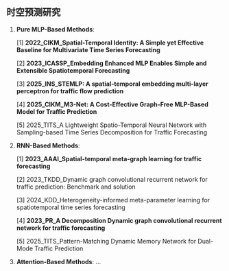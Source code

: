 ## 时空预测研究

1. **Pure MLP-Based Methods**:
   
   [1] **2022_CIKM_Spatial-Temporal Identity: A Simple yet Effective Baseline for Multivariate Time Series Forecasting**
   
   [2] **2023_ICASSP_Embedding Enhanced MLP Enables Simple and Extensible Spatiotemporal Forecasting**
   
   [3] **2025_INS_STEMLP: A spatial-temporal embedding multi-layer perceptron for traffic flow prediction**
   
   [4] **2025_CIKM_M3-Net: A Cost-Effective Graph-Free MLP-Based Model for Traffic Prediction**
   
   [5] 2025_TITS_A Lightweight Spatio-Temporal Neural Network with Sampling-based Time Series Decomposition for Traffic Forecasting
   
2. **RNN-Based Methods**:
   
   [1] **2023_AAAI_Spatial-temporal meta-graph learning for traffic forecasting**
   
   [2] 2023_TKDD_Dynamic graph convolutional recurrent network for traffic prediction: Benchmark and solution
   
   [3] 2024_KDD_Heterogeneity-informed meta-parameter learning for spatiotemporal time series forecasting
   
   [4] **2023_PR_A Decomposition Dynamic graph convolutional recurrent network for traffic forecasting**
   
   [5] 2025_TITS_Pattern-Matching Dynamic Memory Network for Dual-Mode Traffic Prediction
   
3. **Attention-Based Methods**:
   ...
